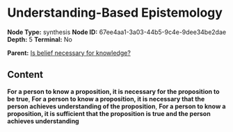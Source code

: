 # Understanding-Based Epistemology

**Node Type:** synthesis
**Node ID:** 67ee4aa1-3a03-44b5-9c4e-9dee34be2dae
**Depth:** 5
**Terminal:** No

**Parent:** [Is belief necessary for knowledge?](is-belief-necessary-for-knowledge-antithesis-1583cb2b-a85e-48e0-891f-957f61c8dc68.md)

## Content

**For a person to know a proposition, it is necessary for the proposition to be true**, **For a person to know a proposition, it is necessary that the person achieves understanding of the proposition**, **For a person to know a proposition, it is sufficient that the proposition is true and the person achieves understanding**
